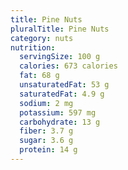 ```yaml
---
title: Pine Nuts
pluralTitle: Pine Nuts
category: nuts
nutrition:
  servingSize: 100 g
  calories: 673 calories
  fat: 68 g
  unsaturatedFat: 53 g
  saturatedFat: 4.9 g
  sodium: 2 mg
  potassium: 597 mg
  carbohydrate: 13 g
  fiber: 3.7 g
  sugar: 3.6 g
  protein: 14 g
---
```

